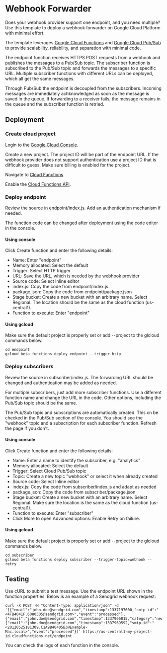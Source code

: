 # Webhook Forwarder

Does your webhook provider support one endpoint, and you need multiple? Use this template to deploy a webhook forwarder on Google Cloud Platform with minimal effort.

The template leverages [Google Cloud Functions](https://cloud.google.com/functions/docs/concepts/overview) and [Google Cloud Pub/Sub](https://cloud.google.com/pubsub/docs/overview) to provide scalability, reliability, and separation with minimal code.

The endpoint function receives HTTPS POST requests from a webhook and publishes the messages to a Pub/Sub topic. The subscriber function is subscribed to the Pub/Sub topic and forwards the messages to a specific URL. Multiple subscriber functions with different URLs can be deployed, which all get the same messages. 

Through Pub/Sub the endpoint is decoupled from the subscribers. Incoming messages are immediately achknowledged as soon as the message is saved in the queue. If forwarding to a receiver fails, the message remains in the queue and the subscriber function is retried. 

## Deployment

### Create cloud project

Login to the [Google Cloud Console](https://console.cloud.google.com/). 

Create a new project. The project ID will be part of the endpoint URL. If the webhook provider does not support authentication use a project ID that is difficult to guess. Make sure billing is enabled for the project.

Navigate to [Cloud Functions](https://console.cloud.google.com/functions).

Enable the [Cloud Functions API](https://console.cloud.google.com/flows/enableapi?apiid=cloudfunctions).

### Deploy endpoint

Review the source in endpoint/index.js. Add an authentication mechanism if needed. 

The function code can be changed after deployment using the code editor in the console.

#### Using console

Click Create function and enter the following details:

* Name: Enter "endpoint"
* Memory allocated: Select the default
* Trigger: Select HTTP trigger
* URL: Save the URL, which is needed by the webhook provider
* Source code: Select Inline editor
* index.js: Copy the code from endpoint/index.js
* package.json: Copy the code from endpoint/package.json
* Stage bucket: Create a new bucket with an arbitrary name. Select Regional. The location should be the same as the cloud function (us-central1).
* Function to execute: Enter "endpoint"

#### Using gcloud

Make sure the default project is properly set or add --project to the glcloud commands below.

    cd endpoint
    gcloud beta functions deploy endpoint --trigger-http

### Deploy subscribers

Review the source in subscriber/index.js. The forwarding URL should be changed and authentication may be added as needed.

For multiple subscribers, just add more subscriber functions. Use a different function name and change the URL in the code. Other options, including the Pub/Sub topic should be the same.

The Pub/Sub topic and subscriptions are automatically created. This cn be checked in the Pub/Sub section of the console. You should see the "webhook" topic and a subscription for each subscriber function. Refresh the page if you don't.

#### Using console

Click Create function and enter the following details:

* Name: Enter a name to identify the subscriber, e.g. "analytics"
* Memory allocated: Select the default
* Trigger: Select Cloud Pub/Sub topic
* Topic: Create a new topic "webhook" or select it when already created
* Source code: Select Inline editor
* index.js: Copy the code from subscriber/index.js and adapt as needed
* package.json: Copy the code from subscriber/package.json
* Stage bucket: Create a new bucket with an arbitrary name. Select Regional. Make sure the location is the same as the cloud function (us-central1).
* Function to execute: Enter "subscriber"
* Click More to open Advanced options: Enable Retry on failure.

#### Using gcloud

Make sure the default project is properly set or add --project to the glcloud commands below.

    cd subscriber
    gcloud beta functions deploy subscriber --trigger-topic=webhook --retry

## Testing

Use cURL to submit a test message. Use the endpoint URL shown in the function properties. Below is an example of a Sendgrid webhook request:

    curl -X POST -H "Content-Type: application/json" -d '[{"email":"john.doe@sendgrid.com","timestamp":1337197600,"smtp-id":"<4FB4041F.6080505@sendgrid.com>","event":"processed"},{"email":"john.doe@sendgrid.com","timestamp":1337966815,"category":"newuser","event":"click","url":"https://sendgrid.com"},{"email":"john.doe@sendgrid.com","timestamp":1337969592,"smtp-id":"<20120525181309.C1A9B40405B3@Example-Mac.local>","event":"processed"}]' https://us-central1-my-project-id.cloudfunctions.net/endpoint 

You can check the logs of each function in the console.

